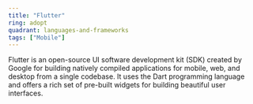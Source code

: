 ```yaml
---
title: "Flutter"
ring: adopt
quadrant: languages-and-frameworks
tags: ["Mobile"]
---
```


Flutter is an open-source UI software development kit (SDK) created by Google for building natively compiled applications for mobile, web, and desktop from a single codebase. It uses the Dart programming language and offers a rich set of pre-built widgets for building beautiful user interfaces.